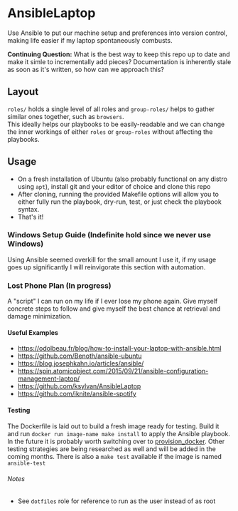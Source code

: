 # AnsibleLaptop
Use Ansible to put our machine setup and preferences into version control, making life easier if my laptop spontaneously combusts.

**Continuing Question:** What is the best way to keep this repo up to date and make it simle to incrementally add pieces? Documentation is inherently stale as soon as it's written, so how can we approach this?

## Layout
`roles/` holds a single level of all roles and `group-roles/` helps to gather similar ones together, such as `browsers`.  
This ideally helps our playbooks to be easily-readable and we can change the inner workings of either `roles` or `group-roles` without affecting the playbooks.

## Usage
- On a fresh installation of Ubuntu (also probably functional on any distro using `apt`), install git and your editor of choice and clone this repo
- After cloning, running the provided Makefile options will allow you to either fully run the 
playbook, dry-run, test, or just check the playbook syntax.
- That's it!

### Windows Setup Guide (Indefinite hold since we never use Windows)
Using Ansible seemed overkill for the small amount I use it, if my usage goes up significantly I will
reinvigorate this section with automation.

### Lost Phone Plan (In progress)
A "script" I can run on my life if I ever lose my phone again.  Give myself concrete steps to follow
and give myself the best chance at retrieval and damage minimization.  

#### Useful Examples
- https://odolbeau.fr/blog/how-to-install-your-laptop-with-ansible.html  
- https://github.com/Benoth/ansible-ubuntu  
- https://blog.josephkahn.io/articles/ansible/  
- https://spin.atomicobject.com/2015/09/21/ansible-configuration-management-laptop/  
- https://github.com/ksylvan/AnsibleLaptop  
- https://github.com/iknite/ansible-spotify  

#### Testing
The Dockerfile is laid out to build a fresh image ready for testing.  Build it and run `docker run image-name make install`
to apply the Ansible playbook.  In the future it is probably worth switching over to [provision_docker](https://github.com/chrismeyersfsu/provision_docker).
Other testing strategies are being researched as well and will be added in the coming months.
There is also a `make test` available if the image is named `ansible-test`

###### Notes
- See `dotfiles` role for reference to run as the user instead of as root  
